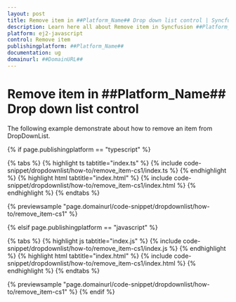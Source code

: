 ```yaml
---
layout: post
title: Remove item in ##Platform_Name## Drop down list control | Syncfusion
description: Learn here all about Remove item in Syncfusion ##Platform_Name## Drop down list control of Syncfusion Essential JS 2 and more.
platform: ej2-javascript
control: Remove item 
publishingplatform: ##Platform_Name##
documentation: ug
domainurl: ##DomainURL##
---
```


# Remove item in ##Platform_Name## Drop down list control

The following example demonstrate about how to remove an item from DropDownList.

{% if page.publishingplatform == "typescript" %}

 {% tabs %}
{% highlight ts tabtitle="index.ts" %}
{% include code-snippet/dropdownlist/how-to/remove_item-cs1/index.ts %}
{% endhighlight %}
{% highlight html tabtitle="index.html" %}
{% include code-snippet/dropdownlist/how-to/remove_item-cs1/index.html %}
{% endhighlight %}
{% endtabs %}
        
{% previewsample "page.domainurl/code-snippet/dropdownlist/how-to/remove_item-cs1" %}

{% elsif page.publishingplatform == "javascript" %}

{% tabs %}
{% highlight js tabtitle="index.js" %}
{% include code-snippet/dropdownlist/how-to/remove_item-cs1/index.js %}
{% endhighlight %}
{% highlight html tabtitle="index.html" %}
{% include code-snippet/dropdownlist/how-to/remove_item-cs1/index.html %}
{% endhighlight %}
{% endtabs %}

{% previewsample "page.domainurl/code-snippet/dropdownlist/how-to/remove_item-cs1" %}
{% endif %}